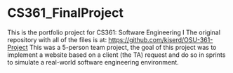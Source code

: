 # CS361_FinalProject
This is the portfolio project for CS361: Software Engineering I
The original repository with all of the files is at: https://github.com/kiserd/OSU-361-Project
This was a 5-person team project, the goal of this project was to implement a website based on a client (the TA) request and do so in sprints to simulate a real-world software engineering environment. 
